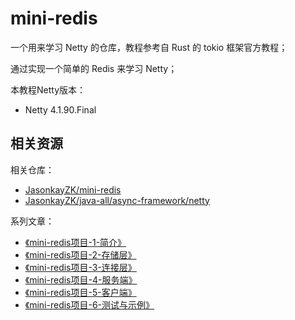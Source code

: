 # mini-redis

一个用来学习 Netty 的仓库，教程参考自 Rust 的 tokio 框架官方教程；

通过实现一个简单的 Redis 来学习 Netty；

本教程Netty版本：

- Netty 4.1.90.Final


## **相关资源**

相关仓库：

- [JasonkayZK/mini-redis](https://github.com/JasonkayZK/mini-redis/)
- [JasonkayZK/java-all/async-framework/netty](https://github.com/JasonkayZK/java-all/tree/main/async-framework/netty)

系列文章：

- [《mini-redis项目-1-简介》](https://jasonkayzk.github.io/2022/12/05/mini-redis项目-1-简介/)
- [《mini-redis项目-2-存储层》](https://jasonkayzk.github.io/2022/12/05/mini-redis项目-2-存储层/)
- [《mini-redis项目-3-连接层》](https://jasonkayzk.github.io/2022/12/05/mini-redis项目-3-连接层/)
- [《mini-redis项目-4-服务端》](https://jasonkayzk.github.io/2022/12/06/mini-redis项目-4-服务端/)
- [《mini-redis项目-5-客户端》](https://jasonkayzk.github.io/2022/12/07/mini-redis项目-5-客户端/)
- [《mini-redis项目-6-测试与示例》](https://jasonkayzk.github.io/2022/12/07/mini-redis项目-6-测试与示例/)

